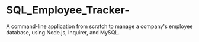 # SQL_Employee_Tracker-
A command-line application from scratch to manage a company's employee database, using Node.js, Inquirer, and MySQL.
